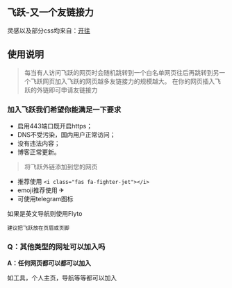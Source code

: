 ## 飞跃-又一个友链接力
灵感以及部分css均来自：[开往](https://github.com/volfclub/travellings)

## 使用说明 
>每当有人访问飞跃的网页时会随机跳转到一个白名单网页往后再跳转到另一个飞跃网页加入飞跃的网页越多友链接力的规模越大。
在你的网页插入飞跃的外链即可申请友链接力
### 加入飞跃我们希望你能满足一下要求
* 启用443端口既开启https；
* DNS不受污染，国内用户正常访问；
* 没有违法内容；
* 博客正常更新。
>将飞跃外链添加到您的网页
  * 推荐使用 `<i class="fas fa-fighter-jet"></i>`
  * emoji推荐使用 ✈
  * 可使用telegram图标

如果是英文导航则使用Flyto 

`建议把飞跃放在页眉或页脚`

### **Q：其他类型的网址可以加入吗**
**A：任何网页都可以都可以加入**

如工具，个人主页，导航等等都可以加入
